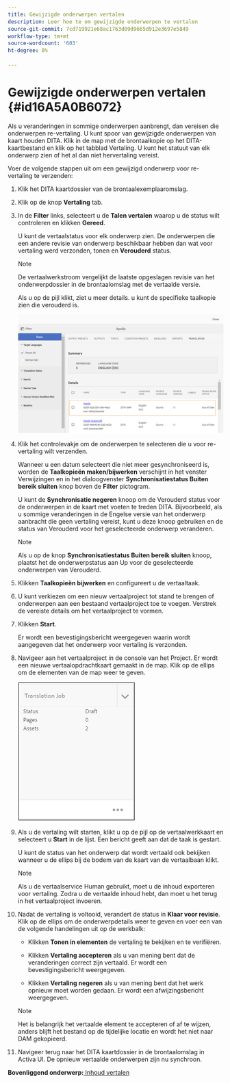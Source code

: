 ```yaml
---
title: Gewijzigde onderwerpen vertalen
description: Leer hoe te om gewijzigde onderwerpen te vertalen
source-git-commit: 7cd719921e68ac1763d09d9665d912e3697e5849
workflow-type: tm+mt
source-wordcount: '603'
ht-degree: 0%

---
```



# Gewijzigde onderwerpen vertalen {#id16A5A0B6072}

Als u veranderingen in sommige onderwerpen aanbrengt, dan vereisen die onderwerpen re-vertaling. U kunt spoor van gewijzigde onderwerpen van kaart houden DITA. Klik in de map met de brontaalkopie op het DITA-kaartbestand en klik op het tabblad Vertaling. U kunt het statuut van elk onderwerp zien of het al dan niet hervertaling vereist.

Voer de volgende stappen uit om een gewijzigd onderwerp voor re-vertaling te verzenden:

1. Klik het DITA kaartdossier van de brontaalexemplaaromslag.

1. Klik op de knop **Vertaling** tab.

1. In de **Filter** links, selecteert u de **Talen vertalen** waarop u de status wilt controleren en klikken **Gereed**.

   U kunt de vertaalstatus voor elk onderwerp zien. De onderwerpen die een andere revisie van onderwerp beschikbaar hebben dan wat voor vertaling werd verzonden, tonen en **Verouderd** status.

   >[!NOTE]
   >
   > De vertaalwerkstroom vergelijkt de laatste opgeslagen revisie van het onderwerpdossier in de brontaalomslag met de vertaalde versie.

   Als u op de pijl klikt, ziet u meer details. u kunt de specifieke taalkopie zien die verouderd is.

   ![](images/out-of-sync-uuid.png)

1. Klik het controlevakje om de onderwerpen te selecteren die u voor re-vertaling wilt verzenden.

   Wanneer u een datum selecteert die niet meer gesynchroniseerd is, worden de **Taalkopieën maken/bijwerken** verschijnt in het venster Verwijzingen en in het dialoogvenster **Synchronisatiestatus Buiten bereik sluiten** knop boven de **Filter** pictogram.

   U kunt de **Synchronisatie negeren** knoop om de Verouderd status voor de onderwerpen in de kaart met voeten te treden DITA. Bijvoorbeeld, als u sommige veranderingen in de Engelse versie van het onderwerp aanbracht die geen vertaling vereist, kunt u deze knoop gebruiken en de status van Verouderd voor het geselecteerde onderwerp veranderen.

   >[!NOTE]
   >
   > Als u op de knop **Synchronisatiestatus Buiten bereik sluiten** knoop, plaatst het de onderwerpstatus aan Up voor de geselecteerde onderwerpen van Verouderd.

1. Klikken **Taalkopieën bijwerken** en configureert u de vertaaltaak.

1. U kunt verkiezen om een nieuw vertaalproject tot stand te brengen of onderwerpen aan een bestaand vertaalproject toe te voegen. Verstrek de vereiste details om het vertaalproject te vormen.

1. Klikken **Start**.

   Er wordt een bevestigingsbericht weergegeven waarin wordt aangegeven dat het onderwerp voor vertaling is verzonden.

1. Navigeer aan het vertaalproject in de console van het Project. Er wordt een nieuwe vertaalopdrachtkaart gemaakt in de map. Klik op de ellips om de elementen van de map weer te geven.

   ![](images/incremental-job.PNG)

1. Als u de vertaling wilt starten, klikt u op de pijl op de vertaalwerkkaart en selecteert u **Start** in de lijst. Een bericht geeft aan dat de taak is gestart.

   U kunt de status van het onderwerp dat wordt vertaald ook bekijken wanneer u de ellips bij de bodem van de kaart van de vertaalbaan klikt.

   >[!NOTE]
   >
   > Als u de vertaalservice Human gebruikt, moet u de inhoud exporteren voor vertaling. Zodra u de vertaalde inhoud hebt, dan moet u het terug in het vertaalproject invoeren.

1. Nadat de vertaling is voltooid, verandert de status in **Klaar voor revisie**. Klik op de ellips om de onderwerpdetails weer te geven en voer een van de volgende handelingen uit op de werkbalk:

   - Klikken **Tonen in elementen** de vertaling te bekijken en te verifiëren.

   - Klikken **Vertaling accepteren** als u van mening bent dat de veranderingen correct zijn vertaald. Er wordt een bevestigingsbericht weergegeven.

   - Klikken **Vertaling negeren** als u van mening bent dat het werk opnieuw moet worden gedaan. Er wordt een afwijzingsbericht weergegeven.
   >[!NOTE]
   >
   > Het is belangrijk het vertaalde element te accepteren of af te wijzen, anders blijft het bestand op de tijdelijke locatie en wordt het niet naar DAM gekopieerd.

1. Navigeer terug naar het DITA kaartdossier in de brontaalomslag in Activa UI. De opnieuw vertaalde onderwerpen zijn nu synchroon.


**Bovenliggend onderwerp:**[ Inhoud vertalen](translation.md)

